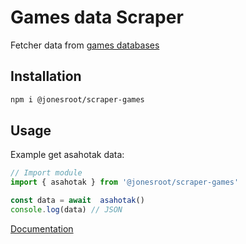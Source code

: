 # Games data Scraper
Fetcher data from [games databases](https://github.com/jonesroot/database/tree/main/games)

## Installation
```sh
npm i @jonesroot/scraper-games
```

## Usage 
Example get asahotak data:
```ts
// Import module
import { asahotak } from '@jonesroot/scraper-games'

const data = await  asahotak()
console.log(data) // JSON
```
[Documentation](https://jonesroot.github.io/scraper/modules/_bochilteam_scraper_games.html)